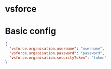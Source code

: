 # vsforce

# Basic config
```json
{
  "vsforce.organisation.username": "username",
  "vsforce.organisation.password": "password",
  "vsforce.organisation.securityToken": "token"
}
```
